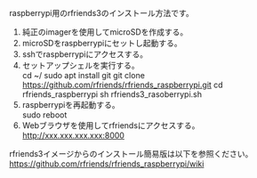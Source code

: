 raspberrypi用のrfriends3のインストール方法です。 
  
1. 純正のimagerを使用してmicroSDを作成する。 
2. microSDをraspberrypiにセットし起動する。  
3. sshでraspberrypiにアクセスする。  
4. セットアップシェルを実行する。  
   cd  ~/
   sudo apt install git
   git clone https://github.com/rfriends/rfriends_raspberrypi.git
   cd rfriends_raspberrypi
   sh rfriends3_rasoberrypi.sh
5. raspberrypiを再起動する。  
   sudo reboot  
6. Webブラウザを使用してrfriendsにアクセスする。  
   http://xxx.xxx.xxx.xxx:8000
   
rfriends3イメージからのインストール簡易版は以下を参照ください。  
https://github.com/rfriends/rfriends_raspberrypi/wiki
